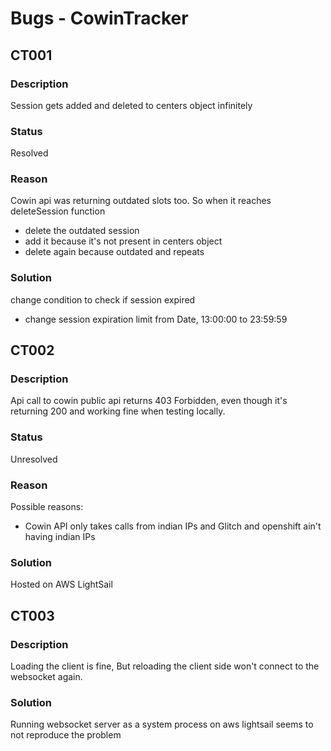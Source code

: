 # Bugs - CowinTracker

## CT001
### Description 
Session gets added and deleted to centers object infinitely
### Status 
Resolved
### Reason 
Cowin api was returning outdated slots too. So when it reaches deleteSession function
 + delete the outdated session
 + add it because it's not present in centers object
 + delete again because outdated and repeats
 ### Solution 
 change condition to check if session expired
 + change session expiration limit from Date, 13:00:00 to 23:59:59

## CT002
### Description 
Api call to cowin public api returns 403 Forbidden, even though it's returning 200 and working fine when testing locally.
### Status 
Unresolved
### Reason 
Possible reasons:
+ Cowin API only takes calls from indian IPs and Glitch and openshift ain't having indian IPs
### Solution
Hosted on AWS LightSail

## CT003
### Description
Loading the client is fine, But reloading the client side won't connect to the websocket again.
### Solution
Running websocket server as a system process on aws lightsail seems to not reproduce the problem